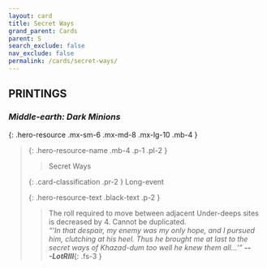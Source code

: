 ```yaml
---
layout: card
title: Secret Ways
grand_parent: Cards
parent: S
search_exclude: false
nav_exclude: false
permalink: /cards/secret-ways/
---
```


## PRINTINGS


### _Middle-earth: Dark Minions_

{: .hero-resource .mx-sm-6 .mx-md-8 .mx-lg-10 .mb-4 }
> {: .hero-resource-name .mb-4 .p-1 .pl-2 }
> > <div class="card-mp"></div>
> > <div class="card-name">Secret Ways</div>
>
> {: .card-classification .pr-2 }
> Long-event
>
> {: .hero-resource-text .black-text .p-2 }
> > The roll required to move between adjacent Under-deeps sites is decreased by 4. Cannot be duplicated.   <br>_“‘In that despair, my enemy was my only hope, and I pursued him, clutching at his heel. Thus he brought me at last to the secret ways of Khazad-dum too well he knew them all...’”_ ***---&#65279;LotRIII***{: .fs-3 } 
> 
